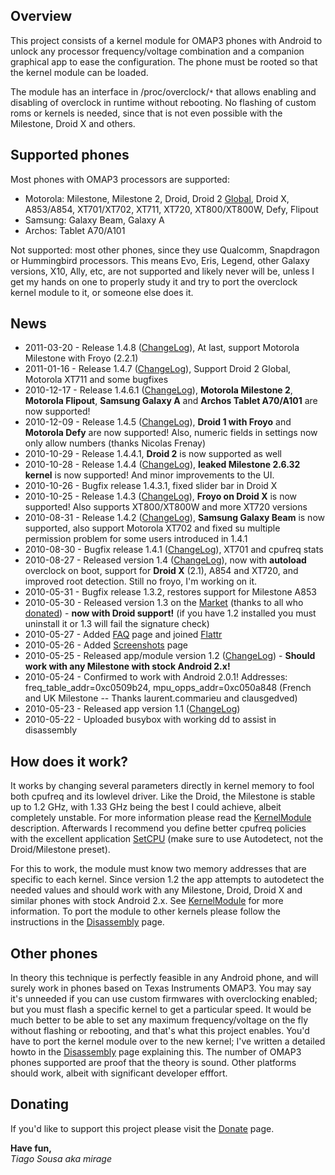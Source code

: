 ## Overview ##

This project consists of a kernel module for OMAP3 phones with Android to unlock any processor frequency/voltage combination and a companion graphical app to ease the configuration. The phone must be rooted so that the kernel module can be loaded.

The module has an interface in /proc/overclock/`*` that allows enabling and disabling of overclock in runtime without rebooting. No flashing of custom roms or kernels is needed, since that is not even possible with the Milestone, Droid X and others.

## Supported phones ##

Most phones with OMAP3 processors are supported:

  * Motorola: Milestone, Milestone 2, Droid, Droid 2 [Global](Global.md), Droid X, A853/A854, XT701/XT702, XT711, XT720, XT800/XT800W, Defy, Flipout
  * Samsung: Galaxy Beam, Galaxy A
  * Archos: Tablet A70/A101

Not supported: most other phones, since they use Qualcomm, Snapdragon or Hummingbird processors. This means Evo, Eris, Legend, other Galaxy versions, X10, Ally, etc, are not supported and likely never will be, unless I get my hands on one to properly study it and try to port the overclock kernel module to it, or someone else does it.

## News ##

  * 2011-03-20 - Release 1.4.8 ([ChangeLog](ChangeLog#Version_1.4.8_-_2011-03-20.md)), At last, support Motorola Milestone with Froyo (2.2.1)
  * 2011-01-16 - Release 1.4.7 ([ChangeLog](ChangeLog#Version_1.4.7_-_2011-01-16.md)), Support Droid 2 Global, Motorola XT711 and some bugfixes
  * 2010-12-17 - Release 1.4.6.1 ([ChangeLog](ChangeLog#Version_1.4.6.1_-_2010-12-17.md)), **Motorola Milestone 2**, **Motorola Flipout**, **Samsung Galaxy A** and **Archos Tablet A70/A101** are now supported!
  * 2010-12-09 - Release 1.4.5 ([ChangeLog](ChangeLog#Version_1.4.5_-_2010-12-09.md)), **Droid 1 with Froyo** and **Motorola Defy** are now supported! Also, numeric fields in settings now only allow numbers (thanks Nicolas Frenay)
  * 2010-10-29 - Release 1.4.4.1, **Droid 2** is now supported as well
  * 2010-10-28 - Release 1.4.4 ([ChangeLog](ChangeLog#Version_1.4.4_-_2010-10-28.md)), **leaked Milestone 2.6.32 kernel** is now supported! And minor improvements to the UI.
  * 2010-10-26 - Bugfix release 1.4.3.1, fixed slider bar in Droid X
  * 2010-10-25 - Release 1.4.3 ([ChangeLog](ChangeLog#Version_1.4.3_-_2010-10-25.md)), **Froyo on Droid X** is now supported! Also supports XT800/XT800W and more XT720 versions
  * 2010-08-31 - Release 1.4.2 ([ChangeLog](ChangeLog#Version_1.4.2_-_2010-08-31.md)), **Samsung Galaxy Beam** is now supported, also support Motorola XT702 and fixed su multiple permission problem for some users introduced in 1.4.1
  * 2010-08-30 - Bugfix release 1.4.1 ([ChangeLog](ChangeLog#Version_1.4.1_-_2010-08-30.md)), XT701 and cpufreq stats
  * 2010-08-27 - Released version 1.4 ([ChangeLog](ChangeLog#Version_1.4_-_2010-08-27.md)), now with **autoload** overclock on boot, support for **Droid X** (2.1), A854 and XT720, and improved root detection. Still no froyo, I'm working on it.
  * 2010-05-31 - Bugfix release 1.3.2, restores support for Milestone A853
  * 2010-05-30 - Released version 1.3 on the [Market](http://www.cyrket.com/p/android/pt.com.darksun.milestoneoverclock/) (thanks to all who [donated](Donate.md)) - **now with Droid support!** (if you have 1.2 installed you must uninstall it or 1.3 will fail the signature check)
  * 2010-05-27 - Added [FAQ](FAQ.md) page and joined [Flattr](http://flattr.com/thing/6956/Android-MilestoneDroid-overclock-app)
  * 2010-05-26 - Added [Screenshots](Screenshots.md) page
  * 2010-05-25 - Released app/module version 1.2 ([ChangeLog](ChangeLog#Version_1.2_-_2010-05-25.md)) - **Should work with any Milestone with stock Android 2.x!**
  * 2010-05-24 - Confirmed to work with Android 2.0.1! Addresses: freq\_table\_addr=0xc0509b24, mpu\_opps\_addr=0xc050a848 (French and UK Milestone -- Thanks laurent.commarieu and clausgedved)
  * 2010-05-23 - Released app version 1.1 ([ChangeLog](ChangeLog#Version_1.1_-_2010-05-23.md))
  * 2010-05-22 - Uploaded busybox with working dd to assist in disassembly

## How does it work? ##

It works by changing several parameters directly in kernel memory to fool both cpufreq and its lowlevel driver. Like the Droid, the Milestone is stable up to 1.2 GHz, with 1.33 GHz being the best I could achieve, albeit completely unstable. For more information please read the [KernelModule](KernelModule.md) description. Afterwards I recommend you define better cpufreq policies with the excellent application [SetCPU](http://www.pokedev.com/setcpu/) (make sure to use Autodetect, not the Droid/Milestone preset).

For this to work, the module must know two memory addresses that are specific to each kernel. Since version 1.2 the app attempts to autodetect the needed values and should work with any Milestone, Droid, Droid X and similar phones with stock Android 2.x. See [KernelModule](KernelModule.md) for more information. To port the module to other kernels please follow the instructions in the [Disassembly](Disassembly.md) page.

## Other phones ##

In theory this technique is perfectly feasible in any Android phone, and will surely work in phones based on Texas Instruments OMAP3. You may say it's unneeded if you can use custom firmwares with overclocking enabled; but you must flash a specific kernel to get a particular speed. It would be much better to be able to set any maximum frequency/voltage on the fly without flashing or rebooting, and that's what this project enables. You'd have to port the kernel module over to the new kernel; I've written a detailed howto in the [Disassembly](Disassembly.md) page explaining this. The number of OMAP3 phones supported are proof that the theory is sound. Other platforms should work, albeit with significant developer efffort.

## Donating ##

If you'd like to support this project please visit the [Donate](Donate.md) page.

<p>
<b>Have fun,</b><br />
<i>Tiago Sousa aka mirage</i>
</p>